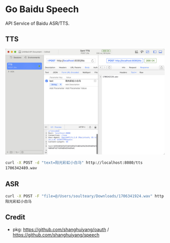 # Go Baidu Speech

API Service of Baidu ASR/TTS.

## TTS

![](.github/screenshots/tts.jpg)

```bash
curl -X POST -d "text=阳光彩虹小白马" http://localhost:8080/tts
1706342489.wav
```

## ASR

```bash
curl -X POST -F "file=@/Users/soulteary/Downloads/1706341924.wav" http://localhost:8080/asr
阳光彩虹小白马
```

## Credit

- pkg: https://github.com/shanghuiyang/oauth / https://github.com/shanghuiyang/speech
